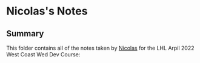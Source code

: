 # Nicolas's Notes

## Summary

This folder contains all of the notes taken by [Nicolas](https://github.com/nicholasreimer) for the LHL Arpil 2022 West Coast Wed Dev Course:

